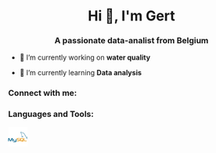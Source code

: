 <h1 align="center">Hi 👋, I'm Gert</h1>
<h3 align="center">A passionate data-analist from Belgium</h3>

- 🔭 I’m currently working on **water quality**

- 🌱 I’m currently learning **Data analysis**

<h3 align="left">Connect with me:</h3>
<p align="left">
</p>

<h3 align="left">Languages and Tools:</h3>
<p align="left"> <a href="https://www.mysql.com/" target="_blank" rel="noreferrer"> <img src="https://raw.githubusercontent.com/devicons/devicon/master/icons/mysql/mysql-original-wordmark.svg" alt="mysql" width="40" height="40"/> </a> </p>

